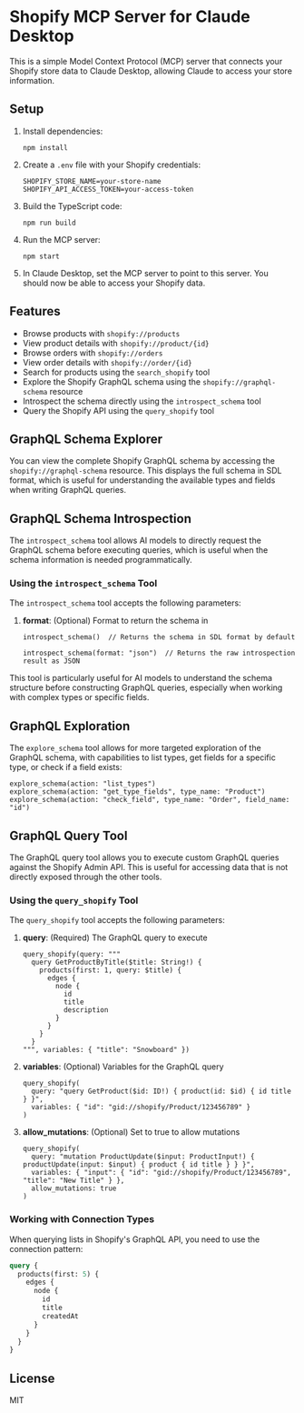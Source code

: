 # Shopify MCP Server for Claude Desktop

This is a simple Model Context Protocol (MCP) server that connects your Shopify store data to Claude Desktop, allowing Claude to access your store information.

## Setup

1. Install dependencies:
   ```
   npm install
   ```

2. Create a `.env` file with your Shopify credentials:
   ```
   SHOPIFY_STORE_NAME=your-store-name
   SHOPIFY_API_ACCESS_TOKEN=your-access-token
   ```

3. Build the TypeScript code:
   ```
   npm run build
   ```

4. Run the MCP server:
   ```
   npm start
   ```

5. In Claude Desktop, set the MCP server to point to this server. You should now be able to access your Shopify data.

## Features

- Browse products with `shopify://products`
- View product details with `shopify://product/{id}`  
- Browse orders with `shopify://orders`
- View order details with `shopify://order/{id}`  
- Search for products using the `search_shopify` tool
- Explore the Shopify GraphQL schema using the `shopify://graphql-schema` resource
- Introspect the schema directly using the `introspect_schema` tool
- Query the Shopify API using the `query_shopify` tool

## GraphQL Schema Explorer

You can view the complete Shopify GraphQL schema by accessing the `shopify://graphql-schema` resource. This displays the full schema in SDL format, which is useful for understanding the available types and fields when writing GraphQL queries.

## GraphQL Schema Introspection

The `introspect_schema` tool allows AI models to directly request the GraphQL schema before executing queries, which is useful when the schema information is needed programmatically.

### Using the `introspect_schema` Tool

The `introspect_schema` tool accepts the following parameters:

1. **format**: (Optional) Format to return the schema in
   ```
   introspect_schema()  // Returns the schema in SDL format by default
   ```

   ```
   introspect_schema(format: "json")  // Returns the raw introspection result as JSON
   ```

This tool is particularly useful for AI models to understand the schema structure before constructing GraphQL queries, especially when working with complex types or specific fields.

## GraphQL Exploration

The `explore_schema` tool allows for more targeted exploration of the GraphQL schema, with capabilities to list types, get fields for a specific type, or check if a field exists:

```
explore_schema(action: "list_types")
explore_schema(action: "get_type_fields", type_name: "Product")
explore_schema(action: "check_field", type_name: "Order", field_name: "id")
```

## GraphQL Query Tool

The GraphQL query tool allows you to execute custom GraphQL queries against the Shopify Admin API. This is useful for accessing data that is not directly exposed through the other tools.

### Using the `query_shopify` Tool

The `query_shopify` tool accepts the following parameters:

1. **query**: (Required) The GraphQL query to execute
   ```
   query_shopify(query: """
     query GetProductByTitle($title: String!) {
       products(first: 1, query: $title) {
         edges {
           node {
             id
             title
             description
           }
         }
       }
     }
   """, variables: { "title": "Snowboard" })
   ```

2. **variables**: (Optional) Variables for the GraphQL query
   ```
   query_shopify(
     query: "query GetProduct($id: ID!) { product(id: $id) { id title } }",
     variables: { "id": "gid://shopify/Product/123456789" }
   )
   ```

3. **allow_mutations**: (Optional) Set to true to allow mutations
   ```
   query_shopify(
     query: "mutation ProductUpdate($input: ProductInput!) { productUpdate(input: $input) { product { id title } } }",
     variables: { "input": { "id": "gid://shopify/Product/123456789", "title": "New Title" } },
     allow_mutations: true
   )
   ```

### Working with Connection Types

When querying lists in Shopify's GraphQL API, you need to use the connection pattern:

```graphql
query {
  products(first: 5) {
    edges {
      node {
        id
        title
        createdAt
      }
    }
  }
}
```

## License

MIT 